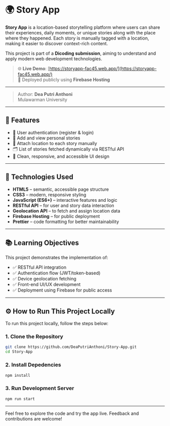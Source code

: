 # 🌍 Story App

**Story App** is a location-based storytelling platform where users can share their experiences, daily moments, or unique stories along with the place where they happened. Each story is manually tagged with a location, making it easier to discover context-rich content.

This project is part of a **Dicoding submission**, aiming to understand and apply modern web development technologies.

> 🌐 **Live Demo**: [https://storyapp-fac45.web.app/](https://storyapp-fac45.web.app/)  
> 🚀 Deployed publicly using **Firebase Hosting**

---

> Author: **Dea Putri Anthoni**  
> Mulawarman University

---

## 🚀 Features

- 🔐 User authentication (register & login)
- 📝 Add and view personal stories
- 📍 Attach location to each story manually
- 🗂️ List of stories fetched dynamically via RESTful API
- 🎨 Clean, responsive, and accessible UI design

---

## 🧰 Technologies Used

- **HTML5** – semantic, accessible page structure  
- **CSS3** – modern, responsive styling  
- **JavaScript (ES6+)** – interactive features and logic  
- **RESTful API** – for user and story data interaction  
- **Geolocation API** – to fetch and assign location data  
- **Firebase Hosting** – for public deployment  
- **Prettier** – code formatting for better maintainability

---

## 📚 Learning Objectives

This project demonstrates the implementation of:

- ✅ RESTful API integration  
- ✅ Authentication flow (JWT/token-based)  
- ✅ Device geolocation fetching  
- ✅ Front-end UI/UX development  
- ✅ Deployment using Firebase for public access

---

## ⚙️ How to Run This Project Locally

To run this project locally, follow the steps below:

### 1. Clone the Repository

```bash
git clone https://github.com/DeaPutriAnthoni/Story-App.git
cd Story-App
```
### 2. Install Depedencies
```bash
npm install
```
### 3. Run Development Server
```bash
npm run start
```

---
Feel free to explore the code and try the app live. Feedback and contributions are welcome!
